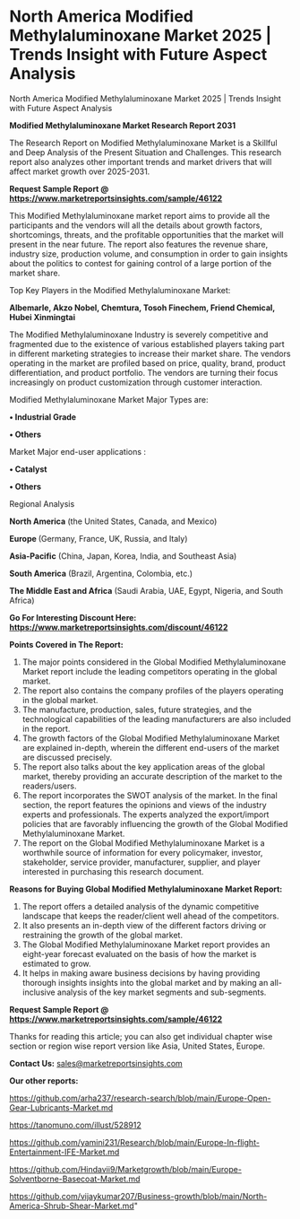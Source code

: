 # North America Modified Methylaluminoxane Market 2025 | Trends Insight with Future Aspect Analysis
North America Modified Methylaluminoxane Market 2025 | Trends Insight with Future Aspect Analysis

<strong>Modified Methylaluminoxane Market Research Report 2031</strong>

The Research Report on Modified Methylaluminoxane Market is a Skillful and Deep Analysis of the Present Situation and Challenges. This research report also analyzes other important trends and market drivers that will affect market growth over 2025-2031.

<strong>Request Sample Report @ <a href=https://www.marketreportsinsights.com/sample/46122>https://www.marketreportsinsights.com/sample/46122</a></strong>

This Modified Methylaluminoxane market report aims to provide all the participants and the vendors will all the details about growth factors, shortcomings, threats, and the profitable opportunities that the market will present in the near future. The report also features the revenue share, industry size, production volume, and consumption in order to gain insights about the politics to contest for gaining control of a large portion of the market share.

Top Key Players in the Modified Methylaluminoxane Market:

<strong>Albemarle, Akzo Nobel, Chemtura, Tosoh Finechem, Friend Chemical, Hubei Xinmingtai</strong>

The Modified Methylaluminoxane Industry is severely competitive and fragmented due to the existence of various established players taking part in different marketing strategies to increase their market share. The vendors operating in the market are profiled based on price, quality, brand, product differentiation, and product portfolio. The vendors are turning their focus increasingly on product customization through customer interaction.

Modified Methylaluminoxane Market Major Types are:

<strong>•  Industrial Grade

•  Others</strong>

Market Major end-user applications :

<strong>•  Catalyst

•  Others</strong>

Regional Analysis

</u><strong><b>North America</b></strong> (the United States, Canada, and Mexico)

<strong><b>Europe </b></strong>(Germany, France, UK, Russia, and Italy)

<strong><b>Asia-Pacific</b></strong> (China, Japan, Korea, India, and Southeast Asia)

<strong><b>South America</b></strong> (Brazil, Argentina, Colombia, etc.)

<strong><b>The Middle East and Africa</b></strong> (Saudi Arabia, UAE, Egypt, Nigeria, and South Africa)

<strong>Go For Interesting Discount Here: <a href=https://www.marketreportsinsights.com/discount/46122>https://www.marketreportsinsights.com/discount/46122</a></strong>

<strong>Points Covered in The Report:</strong>
<ol>
  <li>The major points considered in the Global Modified Methylaluminoxane Market report include the leading competitors operating in the global market.</li>
  <li>The report also contains the company profiles of the players operating in the global market.</li>
  <li>The manufacture, production, sales, future strategies, and the technological capabilities of the leading manufacturers are also included in the report.</li>
  <li>The growth factors of the Global Modified Methylaluminoxane Market are explained in-depth, wherein the different end-users of the market are discussed precisely.</li>
  <li>The report also talks about the key application areas of the global market, thereby providing an accurate description of the market to the readers/users.</li>
  <li>The report incorporates the SWOT analysis of the market. In the final section, the report features the opinions and views of the industry experts and professionals. The experts analyzed the export/import policies that are favorably influencing the growth of the Global Modified Methylaluminoxane Market.</li>
  <li>The report on the Global Modified Methylaluminoxane Market is a worthwhile source of information for every policymaker, investor, stakeholder, service provider, manufacturer, supplier, and player interested in purchasing this research document.</li>
</ol>
<strong>Reasons for Buying Global Modified Methylaluminoxane Market Report:</strong>

<ol>
  <li>The report offers a detailed analysis of the dynamic competitive landscape that keeps the reader/client well ahead of the competitors.</li>
  <li>It also presents an in-depth view of the different factors driving or restraining the growth of the global market.</li>
  <li>The Global Modified Methylaluminoxane Market report provides an eight-year forecast evaluated on the basis of how the market is estimated to grow.</li>
  <li>It helps in making aware business decisions by having providing thorough insights insights into the global market and by making an all-inclusive analysis of the key market segments and sub-segments.</li>
</ol>
<strong>Request Sample Report @ <a href=https://www.marketreportsinsights.com/sample/46122>https://www.marketreportsinsights.com/sample/46122</a></strong>


Thanks for reading this article; you can also get individual chapter wise section or region wise report version like Asia, United States, Europe.

<strong>Contact Us:</strong>
sales@marketreportsinsights.com

<strong>Our other reports:</strong>

<a href=https://github.com/arha237/research-search/blob/main/Europe-Open-Gear-Lubricants-Market.md>https://github.com/arha237/research-search/blob/main/Europe-Open-Gear-Lubricants-Market.md</a>

<a href=https://tanomuno.com/illust/528912>https://tanomuno.com/illust/528912</a>

<a href=https://github.com/yamini231/Research/blob/main/Europe-In-flight-Entertainment-IFE-Market.md>https://github.com/yamini231/Research/blob/main/Europe-In-flight-Entertainment-IFE-Market.md</a>

<a href=https://github.com/Hindavii9/Marketgrowth/blob/main/Europe-Solventborne-Basecoat-Market.md>https://github.com/Hindavii9/Marketgrowth/blob/main/Europe-Solventborne-Basecoat-Market.md</a>

<a href=https://github.com/vijaykumar207/Business-growth/blob/main/North-America-Shrub-Shear-Market.md>https://github.com/vijaykumar207/Business-growth/blob/main/North-America-Shrub-Shear-Market.md</a>"

